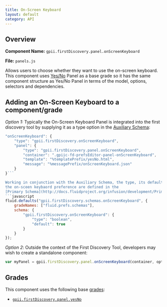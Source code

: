 ```yaml
---
title: On-Screen Keyboard
layout: default
category: API
---
```


## Overview

**Component Name:** `gpii.firstDiscovery.panel.onScreenKeyboard`

**File:** `panels.js`

Allows users to choose whether they want to use the on-screen keyboard.
This component uses [Yes/No](yesNo.md)
Panel as a base grade so it has the same component structure as Yes/No Panel
in terms of the model, options, selectors and dependencies.

## Adding an On-Screen Keyboard to a component/grade

*Option 1:* Typically the On-Screen Keyboard Panel is integrated into the first discovery tool by supplying it as a type option in the
[Auxiliary Schema](http://docs.fluidproject.org/infusion/development/AuxiliarySchemaForPreferencesFramework.html):
```javascript
"onScreenKeyboard": {
    "type": "gpii.firstDiscovery.onScreenKeyboard",
    "panel": {
        "type": "gpii.firstDiscovery.panel.onScreenKeyboard",
        "container": ".gpiic-fd-prefsEditor-panel-onScreenKeyboard",
        "template": "%templatePrefix/yesNo.html",
        "message": "%messagePrefix/onScreenKeyboard.json"
    }
}```

Working in conjunction with the Auxiliary Schema, the type, its default value and range of
the on-sceen keybaord preference are defined in the
[Primary Schema](http://docs.fluidproject.org/infusion/development/PrimarySchemaForPreferencesFramework.html):
```javascript
fluid.defaults("gpii.firstDiscovery.schemas.onScreenKeyboard", {
    gradeNames: ["fluid.prefs.schemas"],
    schema: {
        "gpii.firstDiscovery.onScreenKeyboard": {
            "type": "boolean",
            "default": true
        }
    }
});
```
*Option 2*: Outside the context of the First Discovery Tool, developers may wish to create a standalone component:
```javascript
var myPanel = gpii.firstDiscovery.panel.onScreenKeyboard(container, options);
```

## Grades

This component uses the following base
[grades](http://docs.fluidproject.org/infusion/development/ComponentGrades.html):

* [`gpii.firstDiscovery.panel.yesNo`](yesNo.md)

